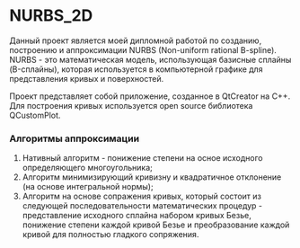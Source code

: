 # NURBS_2D

Данный проект является моей дипломной работой по созданию, построению и аппроксимации NURBS (Non-uniform rational B-spline). NURBS - это математическая модель, использующая базисные сплайны (B-сплайны), которая используется в компьютерной графике для представления кривых и поверхностей.

Проект представляет собой приложение, созданное в QtCreator на C++. Для построения кривых используется open source библиотека QCustomPlot.

### Алгоритмы аппроксимации
1. Нативный алгоритм - понижение степени на осное исходного определяющего многоугольника;
2. Алгоритм минимизирующий кривизну и квадратичное отклонение (на основе интегральной нормы);
3. Алгоритм на основе сопражения кривых, который состоит из следующей последовательности математических процедур - представление исходного сплайна набором кривых Безье, понижение степени каждой кривой Безье и преобразование каждой кривой для полностью гладкого сопряжения.